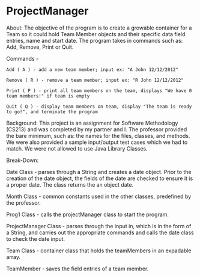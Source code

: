# ProjectManager

About: The objective of the program is to create a growable container for a Team so it could hold Team Member objects and their specific data field entries, name and start date. The program takes in commands such as: Add, Remove, Print or Quit. 

  Commands - 
  
    Add ( A ) - add a new team member; input ex: "A John 12/12/2012"
  
    Remove ( R ) - remove a team member; input ex: "R John 12/12/2012"
  
    Print ( P ) - print all team members on the team, displays "We have 0 team members!" if team is empty
  
    Quit ( Q ) - display team members on team, display "The team is ready to go!", and terminate the program 
  

Background: This project is an assignment for Software Methodology (CS213) and was completed by my partner and I. The professor provided the bare minimum, such as: the names for the files, classes, and methods. We were also provided a sample input/output test cases which we had to match. We were not allowed to use Java Library Classes. 


Break-Down: 

Date Class - parses through a String and creates a date object. Prior to the creation of the date object, the fields of the date are        checked to ensure it is a proper date. The class returns the an object date. 

Month Class - common constants used in the other classes, predefined by the professor. 

Prog1 Class - calls the projectManager class to start the program. 

ProjectManager Class - parses through the input in, which is in the form of a String, and carries out the appropriate commands and calls    the date class to check the date input. 

Team Class - container class that holds the teamMembers in an expadable array. 

TeamMember - saves the field entries of a team member. 

